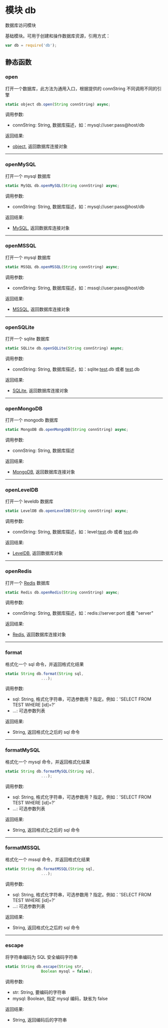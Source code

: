 # 模块 db
数据库访问模块

基础模块。可用于创建和操作数据库资源，引用方式：
```JavaScript
var db = require('db');
```
## 静态函数
        
### open
打开一个数据库，此方法为通用入口，根据提供的 connString 不同调用不同的引擎
```JavaScript
static object db.open(String connString) async;
```

调用参数:
* connString: String, 数据库描述，如：mysql://user:pass\@host/db

返回结果:
* [object](../../object/ifs/object.md), 返回数据库连接对象

--------------------------
### openMySQL
打开一个 mysql 数据库
```JavaScript
static MySQL db.openMySQL(String connString) async;
```

调用参数:
* connString: String, 数据库描述，如：mysql://user:pass\@host/db

返回结果:
* [MySQL](../../object/ifs/MySQL.md), 返回数据库连接对象

--------------------------
### openMSSQL
打开一个 mysql 数据库
```JavaScript
static MSSQL db.openMSSQL(String connString) async;
```

调用参数:
* connString: String, 数据库描述，如：mssql://user:pass\@host/db

返回结果:
* [MSSQL](../../object/ifs/MSSQL.md), 返回数据库连接对象

--------------------------
### openSQLite
打开一个 sqlite 数据库
```JavaScript
static SQLite db.openSQLite(String connString) async;
```

调用参数:
* connString: String, 数据库描述，如：sqlite:[test](test.md).db 或者 [test](test.md).db

返回结果:
* [SQLite](../../object/ifs/SQLite.md), 返回数据库连接对象

--------------------------
### openMongoDB
打开一个 mongodb 数据库
```JavaScript
static MongoDB db.openMongoDB(String connString) async;
```

调用参数:
* connString: String, 数据库描述

返回结果:
* [MongoDB](../../object/ifs/MongoDB.md), 返回数据库连接对象

--------------------------
### openLevelDB
打开一个 leveldb 数据库
```JavaScript
static LevelDB db.openLevelDB(String connString) async;
```

调用参数:
* connString: String, 数据库描述，如：level:[test](test.md).db 或者 [test](test.md).db

返回结果:
* [LevelDB](../../object/ifs/LevelDB.md), 返回数据库对象

--------------------------
### openRedis
打开一个 [Redis](../../object/ifs/Redis.md) 数据库
```JavaScript
static Redis db.openRedis(String connString) async;
```

调用参数:
* connString: String, 数据库描述，如：redis://server:port 或者 "server"

返回结果:
* [Redis](../../object/ifs/Redis.md), 返回数据库连接对象

--------------------------
### format
格式化一个 sql 命令，并返回格式化结果
```JavaScript
static String db.format(String sql,
                ...);
```

调用参数:
* sql: String, 格式化字符串，可选参数用 ? 指定。例如：'SELECT FROM TEST WHERE [id]=?'
* ...: 可选参数列表

返回结果:
* String, 返回格式化之后的 sql 命令

--------------------------
### formatMySQL
格式化一个 mysql 命令，并返回格式化结果
```JavaScript
static String db.formatMySQL(String sql,
                ...);
```

调用参数:
* sql: String, 格式化字符串，可选参数用 ? 指定。例如：'SELECT FROM TEST WHERE [id]=?'
* ...: 可选参数列表

返回结果:
* String, 返回格式化之后的 sql 命令

--------------------------
### formatMSSQL
格式化一个 mssql 命令，并返回格式化结果
```JavaScript
static String db.formatMSSQL(String sql,
                ...);
```

调用参数:
* sql: String, 格式化字符串，可选参数用 ? 指定。例如：'SELECT FROM TEST WHERE [id]=?'
* ...: 可选参数列表

返回结果:
* String, 返回格式化之后的 sql 命令

--------------------------
### escape
将字符串编码为 SQL 安全编码字符串
```JavaScript
static String db.escape(String str,
                Boolean mysql = false);
```

调用参数:
* str: String, 要编码的字符串
* mysql: Boolean, 指定 mysql 编码，缺省为 false

返回结果:
* String, 返回编码后的字符串

